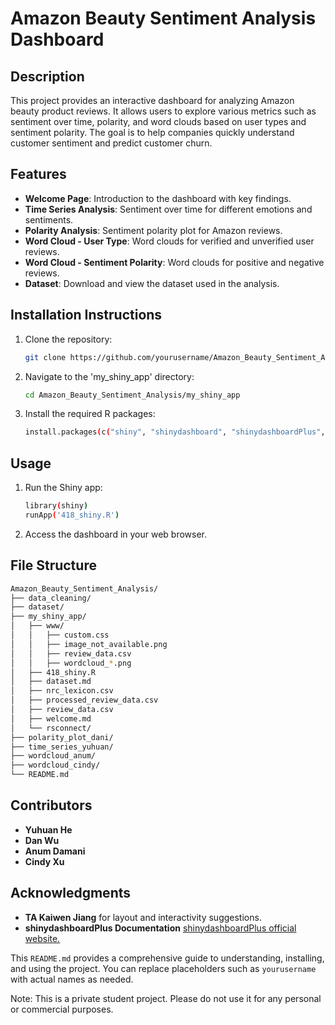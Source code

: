 # Amazon Beauty Sentiment Analysis Dashboard

## Description
This project provides an interactive dashboard for analyzing Amazon beauty product reviews. It allows users to explore various metrics such as sentiment over time, polarity, and word clouds based on user types and sentiment polarity. The goal is to help companies quickly understand customer sentiment and predict customer churn.

## Features
- **Welcome Page**: Introduction to the dashboard with key findings.
- **Time Series Analysis**: Sentiment over time for different emotions and sentiments.
- **Polarity Analysis**: Sentiment polarity plot for Amazon reviews.
- **Word Cloud - User Type**: Word clouds for verified and unverified user reviews.
- **Word Cloud - Sentiment Polarity**: Word clouds for positive and negative reviews.
- **Dataset**: Download and view the dataset used in the analysis.

## Installation Instructions
1. Clone the repository:
   ```bash
   git clone https://github.com/yourusername/Amazon_Beauty_Sentiment_Analysis.git

2. Navigate to the 'my_shiny_app' directory:
   ```bash
   cd Amazon_Beauty_Sentiment_Analysis/my_shiny_app

3. Install the required R packages:
   ```bash
   install.packages(c("shiny", "shinydashboard", "shinydashboardPlus", "tidytext", "dplyr", "tidyr", "ggplot2", "readr", "plotly", "tidyverse", "syuzhet", "shinythemes", "markdown"))


## Usage
1. Run the Shiny app:
   ```bash
   library(shiny)
   runApp('418_shiny.R')
   
2. Access the dashboard in your web browser.

## File Structure

```bash
Amazon_Beauty_Sentiment_Analysis/
├── data_cleaning/
├── dataset/
├── my_shiny_app/
│   ├── www/
│   │   ├── custom.css
│   │   ├── image_not_available.png
│   │   ├── review_data.csv
│   │   ├── wordcloud_*.png
│   ├── 418_shiny.R
│   ├── dataset.md
│   ├── nrc_lexicon.csv
│   ├── processed_review_data.csv
│   ├── review_data.csv
│   ├── welcome.md
│   └── rsconnect/
├── polarity_plot_dani/
├── time_series_yuhuan/
├── wordcloud_anum/
├── wordcloud_cindy/
└── README.md
```


##  Contributors
- **Yuhuan He**
- **Dan Wu**
- **Anum Damani**
- **Cindy Xu**


## Acknowledgments
- **TA Kaiwen Jiang** for layout and interactivity suggestions.
- **shinydashboardPlus Documentation** [shinydashboardPlus official website.](https://rinterface.github.io/shinydashboardPlus/index.html)



This `README.md` provides a comprehensive guide to understanding, installing, and using the project. You can replace placeholders such as `yourusername` with actual names as needed.



Note: This is a private student project. Please do not use it for any personal or commercial purposes.





